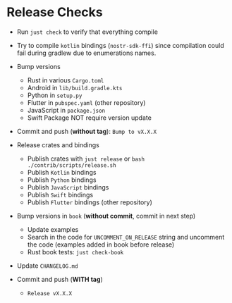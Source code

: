 # Release Checks

* Run `just check` to verify that everything compile

* Try to compile `kotlin` bindings (`nostr-sdk-ffi`) since compilation could fail during gradlew due to enumerations names.

* Bump versions
  * Rust in various `Cargo.toml`
  * Android in `lib/build.gradle.kts`
  * Python in `setup.py`
  * Flutter in `pubspec.yaml` (other repository)
  * JavaScript in `package.json`
  * Swift Package NOT require version update

* Commit and push (**without tag**): `Bump to vX.X.X`

* Release crates and bindings
    * Publish crates with `just release` or `bash ./contrib/scripts/release.sh`
    * Publish `Kotlin` bindings
    * Publish `Python` bindings
    * Publish `JavaScript` bindings
    * Publish `Swift` bindings
    * Publish `Flutter` bindings (other repository)

* Bump versions in `book` (**without commit**, commit in next step)
    * Update examples
    * Search in the code for `UNCOMMENT_ON_RELEASE` string and uncomment the code (examples added in book before release)
    * Rust book tests: `just check-book`
  
* Update `CHANGELOG.md`

* Commit and push (**WITH tag**)
    * `Release vX.X.X`
